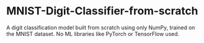 # MNIST-Digit-Classifier-from-scratch
A digit classification model built from scratch using only NumPy, trained on the MNIST dataset. No ML libraries like PyTorch or TensorFlow used.
